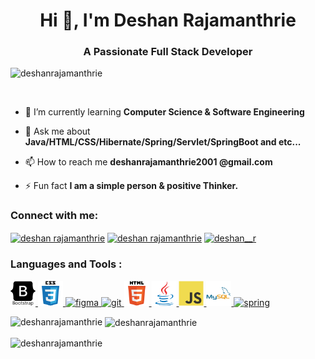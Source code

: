 <h1 align="center">Hi 👋, I'm Deshan Rajamanthrie</h1>
<h3 align="center">A Passionate Full Stack Developer </h3>

<p align="left"> <img src="https://komarev.com/ghpvc/?username=deshanrajamanthrie&label=Profile%20views&color=0e75b6&style=flat" alt="deshanrajamanthrie" /> </p>

<p align="left"> <a href="https://twitter.com/" target="blank"><img src="https://img.shields.io/twitter/follow/?logo=twitter&style=for-the-badge" alt="" /></a> </p>

- 🌱 I’m currently learning **Computer Science & Software Engineering**

- 💬 Ask me about **Java/HTML/CSS/Hibernate/Spring/Servlet/SpringBoot and etc...**

- 📫 How to reach me **deshanrajamanthrie2001 @gmail.com**

- ⚡ Fun fact **I am a simple person & positive Thinker.**

<h3 align="left">Connect with me:</h3>
<p align="left">
<a href="https://linkedin.com/in/deshan rajamanthrie" target="blank"><img align="center" src="https://raw.githubusercontent.com/rahuldkjain/github-profile-readme-generator/master/src/images/icons/Social/linked-in-alt.svg" alt="deshan rajamanthrie" height="30" width="40" /></a>
<a href="https://fb.com/deshan rajamanthrie" target="blank"><img align="center" src="https://raw.githubusercontent.com/rahuldkjain/github-profile-readme-generator/master/src/images/icons/Social/facebook.svg" alt="deshan rajamanthrie" height="30" width="40" /></a>
<a href="https://instagram.com/deshan__r" target="blank"><img align="center" src="https://raw.githubusercontent.com/rahuldkjain/github-profile-readme-generator/master/src/images/icons/Social/instagram.svg" alt="deshan__r" height="30" width="40" /></a>
</p>

<h3 align="left">Languages and Tools :</h3>
<p align="left"> <a href="https://getbootstrap.com" target="_blank" rel="noreferrer"> <img src="https://raw.githubusercontent.com/devicons/devicon/master/icons/bootstrap/bootstrap-plain-wordmark.svg" alt="bootstrap" width="40" height="40"/> </a> <a href="https://www.w3schools.com/css/" target="_blank" rel="noreferrer"> <img src="https://raw.githubusercontent.com/devicons/devicon/master/icons/css3/css3-original-wordmark.svg" alt="css3" width="40" height="40"/> </a> <a href="https://www.figma.com/" target="_blank" rel="noreferrer"> <img src="https://www.vectorlogo.zone/logos/figma/figma-icon.svg" alt="figma" width="40" height="40"/> </a> <a href="https://git-scm.com/" target="_blank" rel="noreferrer"> <img src="https://www.vectorlogo.zone/logos/git-scm/git-scm-icon.svg" alt="git" width="40" height="40"/> </a> <a href="https://www.w3.org/html/" target="_blank" rel="noreferrer"> <img src="https://raw.githubusercontent.com/devicons/devicon/master/icons/html5/html5-original-wordmark.svg" alt="html5" width="40" height="40"/> </a> <a href="https://www.java.com" target="_blank" rel="noreferrer"> <img src="https://raw.githubusercontent.com/devicons/devicon/master/icons/java/java-original.svg" alt="java" width="40" height="40"/> </a> <a href="https://developer.mozilla.org/en-US/docs/Web/JavaScript" target="_blank" rel="noreferrer"> <img src="https://raw.githubusercontent.com/devicons/devicon/master/icons/javascript/javascript-original.svg" alt="javascript" width="40" height="40"/> </a> <a href="https://www.mysql.com/" target="_blank" rel="noreferrer"> <img src="https://raw.githubusercontent.com/devicons/devicon/master/icons/mysql/mysql-original-wordmark.svg" alt="mysql" width="40" height="40"/> </a> <a href="https://spring.io/" target="_blank" rel="noreferrer"> <img src="https://www.vectorlogo.zone/logos/springio/springio-icon.svg" alt="spring" width="40" height="40"/> </a> </p>

<p><img align="left" src="https://github-readme-stats.vercel.app/api/top-langs?username=deshanrajamanthrie&show_icons=true&locale=en&layout=compact" alt="deshanrajamanthrie" /></p>

<p>&nbsp;<img align="center" src="https://github-readme-stats.vercel.app/api?username=deshanrajamanthrie&show_icons=true&locale=en" alt="deshanrajamanthrie" /></p>

<p><img align="center" src="https://github-readme-streak-stats.herokuapp.com/?user=deshanrajamanthrie&" alt="deshanrajamanthrie" /></p>
